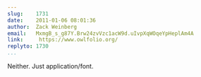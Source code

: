 ```yaml
---
slug:    1731
date:    2011-01-06 08:01:36
author:  Zack Weinberg
email:   MxmgB_s_g87Y.Brw24zvVzc1acW9d.uIvpXqWOqeYpHeplAm4A
link:     https://www.owlfolio.org/
replyto: 1730
...
```


Neither.  Just application/font.
